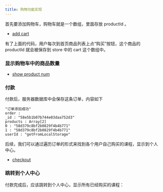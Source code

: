 ```yaml
---
title: 购物功能实现
---
```


首先要添加购物车，购物车就是一个数组，里面存放 productId 。

- [add cart](https://github.com/happypeter/tiger/commit/2c723a481164907d45c17296e3e35f4c9f5fd5f2)

有了上面的代码，用户每次到首页商品列表上点“购买”按钮，这个商品的 productId 就会被保存到 store 中的 cart 这个数组中。

### 显示购物车中的商品数量

- [show product num](https://github.com/happypeter/tiger/commit/c26cbc10f7a1dbcdebc1be90b5551e2cfa2ace38)

### 付款

付款后，服务器数据库中会保存这条订单，内容如下

```
"订单添加成功"
order :
_id : "58e5b1b07b744e03daa752d3"
products : Array[2]
0 : "58d379c8bf2b0829f4b4b771"
1 : "58d379c8bf2b0829f4b4b771"
userId : "getFromLocalStorage"
```

后续，我们可以通过遍历订单的形式来找到各个用户自己购买的课程，显示到个人中心。


- [checkout](https://github.com/happypeter/tiger/commit/df0c21049e9cca3d634711a40f07b6647048e556)


### 跳转到个人中心

付款完成后，应该跳转到个人中心，显示所有已经购买的课程：
